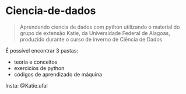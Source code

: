 # Ciencia-de-dados

> Aprendendo ciencia de dados com python utilizando o material do grupo de extensão Katie, da Universidade Federal de Alagoas, produzido durante o curso de inverno de Ciência de Dados 

É possível encontrar 3 pastas:
- teoria e conceitos
- exercicios de python
- códigos de aprendizado de máquina

Insta: @Katie.ufal
